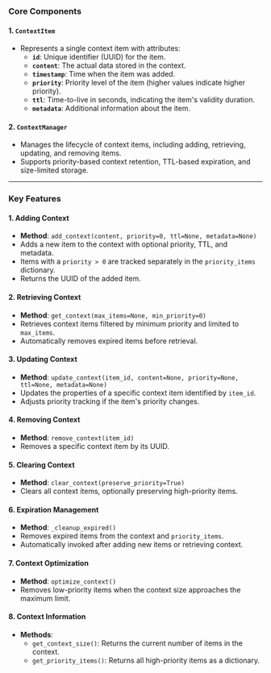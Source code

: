 

### **Core Components**

#### **1. `ContextItem`**
- Represents a single context item with attributes:
  - **`id`**: Unique identifier (UUID) for the item.
  - **`content`**: The actual data stored in the context.
  - **`timestamp`**: Time when the item was added.
  - **`priority`**: Priority level of the item (higher values indicate higher priority).
  - **`ttl`**: Time-to-live in seconds, indicating the item's validity duration.
  - **`metadata`**: Additional information about the item.

#### **2. `ContextManager`**
- Manages the lifecycle of context items, including adding, retrieving, updating, and removing items.
- Supports priority-based context retention, TTL-based expiration, and size-limited storage.

---

### **Key Features**

#### **1. Adding Context**
- **Method**: `add_context(content, priority=0, ttl=None, metadata=None)`
- Adds a new item to the context with optional priority, TTL, and metadata.
- Items with a `priority > 0` are tracked separately in the `priority_items` dictionary.
- Returns the UUID of the added item.

#### **2. Retrieving Context**
- **Method**: `get_context(max_items=None, min_priority=0)`
- Retrieves context items filtered by minimum priority and limited to `max_items`.
- Automatically removes expired items before retrieval.

#### **3. Updating Context**
- **Method**: `update_context(item_id, content=None, priority=None, ttl=None, metadata=None)`
- Updates the properties of a specific context item identified by `item_id`.
- Adjusts priority tracking if the item's priority changes.

#### **4. Removing Context**
- **Method**: `remove_context(item_id)`
- Removes a specific context item by its UUID.

#### **5. Clearing Context**
- **Method**: `clear_context(preserve_priority=True)`
- Clears all context items, optionally preserving high-priority items.

#### **6. Expiration Management**
- **Method**: `_cleanup_expired()`
- Removes expired items from the context and `priority_items`.
- Automatically invoked after adding new items or retrieving context.

#### **7. Context Optimization**
- **Method**: `optimize_context()`
- Removes low-priority items when the context size approaches the maximum limit.

#### **8. Context Information**
- **Methods**:
  - `get_context_size()`: Returns the current number of items in the context.
  - `get_priority_items()`: Returns all high-priority items as a dictionary.

